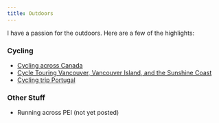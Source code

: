 ```yaml
---
title: Outdoors
---
```


I have a passion for the outdoors. Here are a few of the highlights:

### Cycling

- [Cycling across Canada](http://samedwardes.com/2019-08-22-cycling-canada-main/)
- [Cycle Touring Vancouver, Vancouver Island, and the Sunshine Coast](http://samedwardes.com/2019-08-31-cycling-bc-coast/)
- [Cycling trip Portugal](http://samedwardes.com/2018-01-01-cycling-portugal/)


### Other Stuff

- Running across PEI (not yet posted)
